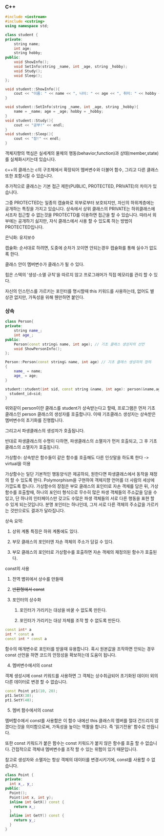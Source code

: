 ### C++ ###

```c++
#include <iostream>
#include <cstring>
using namespace std;

class student { 
private: 
	string name; 
	int age; 
	string hobby;
public: 
	void ShowInfo(); 
	void SetInfo(string _name, int _age, string _hobby);
	void Study();
	void Sleep();
}; 

void student::ShowInfo(){ 
	cout << "이름: " << name << ", 나이: " << age << ", 취미: " << hobby << endl;
}

void student::SetInfo(string _name, int _age, string _hobby){
	name = _name; age = _age; hobby = _hobby; 
} 
void student::Study(){
	cout << "공부!" << endl;
} 
void student::Sleep(){
	cout << "잠!" << endl;
} 
```

객체지향의 핵심은 실세계의 물체의 행동(behavior,function)과 상태(member,state)를 실체화시키는데 있습니다.

c++의 클래스는 c의 구조체에서 확장되어 멤버변수와 더불어 함수, 그리고 다른 클래스 또한 포함시킬 수 있습니다.

추가적으로 클래스는 기본 접근 제한(PUBLIC, PROTECTED, PRIVATE)의 차이가 있습니다.

그중 PROTECTED는 일종의 캡슐화로 외부로부터 보호되지만, 자신의 하위계층에는 공개하는 특징을 가지고 있습니다. 상속에서 상위 클래스의 PRIVATE는 하위클래스에서조차 접근할 수 없는것을 PROTECTD를 이용하면 접근을 할 수 있습니다. 따라서 외부에는 공개하기 싫지만, 자식 클래스에서 사용 할 수 있도록 하는 방법이 PROTECTED입니다.

은닉화: 유지보수

캡슐화: 순서대로 하려면, 도중에 순차가 꼬이면 안되는경우 캡슐화를 통해 실수가 없도록 한다.

클래스 안이 멤버변수가 클래스가 될 수 있다.

힙은 스택의 '생성-소멸 규칙'을 따르지 않고 프로그래머가 직접 메모리를 관리 할 수 있다.

자신의 인스턴스를 가르키는 포인터를 명시할때 this 키워드를 사용하는데, 없어도 별 상관 없지만, 가독성을 위해 웬만하면 붙인다.

### 상속 ###
```c++
class Person{
private:
    string name_;
    int age_;
public:
    Person(const string& name, int age); // 기초 클래스 생성자의 선언
    void ShowPersonInfo();
};

Person::Person(const string& name, int age) // 기초 클래스 생성자의 정의
{
    name_ = name;
    age_ = age;
}

student::student(int sid, const string &name, int age): person(&name,age){
  student_id=sid;
}
```
위와같이 person이란 클래스를 student가 상속받는다고 할때, 프로그램은 먼저 기초클래스인 person 클래스의 생성자를 호출합니다. 이때 기초클래스 생성자는 상속받은 멤버변수의 초기화를 진행합니다.

그리고서 파생클래스의 생성자가 호출됩니다.

반대로 파생클래스의 수명이 다하면, 파생클래스의 소멸자가 먼저 호출되고, 그 후 기초클래스의 소멸자가 호출됩니다.

가상함수: 상속받은 함수들이 같은 함수를 호출해도 다른 인삿말을 하도록 한다 -> virtual을 이용

  가상함수는 일단 기본적인 행동양식은 제공하되, 원한다면 파생클래스에서 동작을 재정의 할 수 있도록 한다. Polymorphism을 구현하여 객체지향 언어를 더 사람의 세상에 가깝도록 합니다. 가상함수의 장점은 부모 클래스의 포인터로 자손 객체를 담은 뒤, 가상함수를 호출할때, 하나의 포인터 형식으로 무수히 많은 파생 객체들의 주소값을 담을 수 있고, 단 하나의 인터페이스만 갖고도 수많은 파생 객체들의 서로 다른 행동을 표현 할 수 있게 되는것입니다. 분명 포인터는 하나인데, 그저 서로 다른 객체의 주소값을 가르키는 것만으로도 결과가 달라집니다.

상속 요약: 

1) 상위 계통 특징은 하위 계통에도 있다.

2) 부모 클래스의 포인터엔 자손 객체의 주소가 담길 수 있다.

3) 부모 클래스의 포인터로 가상함수를 호출하면 자손 객체의 재정의된 함수가 호출된다.

const의 사용
1. 전역 볌위에서 상수를 만들때

2. ~~반환형에서 const~~

3. 포인터의 상수화

    1) 포인터가 가리키는 대상을 바꿀 수 없도록 만든다.
  
    2) 포인터가 가리키는 대상 자체를 조작 할 수 없도록 만든다.
  
  ```c++
  const int* a
  int * const a
  const int * const a
  ```
  함수의 매개변수로 포인터를 받을때 유용합니다. 혹시 원본값을 조작하면 안되는 경우 const 선언을 하면 코드의 안정성을 확보하는데 도움이 됩니다.

4. 멤버변수에서의 const

객체 생성시에 const 키워드를 사용하면 그 객체는 상수취급되어 초기화된 데이터 외의 다른 데이터로 변경 할 수 없습니다.

```c++
const Point pt1(10, 20);
pt1.SetX(30);
pt1.SetY(40);
```

5. 멤버 함수에서의 const

  멤버함수에서 const를 사용함은 이 함수 내에선 this 클래스의 멤버를 절대 건드리지 않겠다는것을 의미함으로써, 가독성을 높이는 역활을 합니다. 즉 '읽기전용' 함수로 만듭니다.

  또한 const 키워드가 붙은 함수는 const 키워드가 붙지 않은 함수를 호출 할 수 없습니다. 간접적으로 객체내 멤버변수를 조작 할 수 있는 위험이 있기 때문입니다.
  
  참고로 생성자와 소멸자는 항상 객체의 데이터를 변경시키기에, const를 사용할 수 없습니다.

```c++
class Point {
private:
  int x_, y_;
public:
  Point();
  Point(int x, int y);
  inline int GetX() const {
    return x_;
  }
  inline int GetY() const {
    return y_;
  }
}
```
